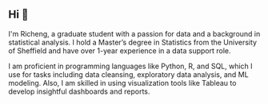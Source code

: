 ## Hi 👋

I'm Richeng, a graduate student with a passion for data and a background in statistical analysis. I hold a Master’s degree in Statistics from the University of Sheffield and have over 1-year experience in a data support role.

I am proficient in programming languages like Python, R, and SQL, which I use for tasks including data cleansing, exploratory data analysis, and ML modeling. Also, I am skilled in using visualization tools like Tableau to develop insightful dashboards and reports. 
<!--
**atomxu10/atomxu10** is a ✨ _special_ ✨ repository because its `README.md` (this file) appears on your GitHub profile.

Here are some ideas to get you started:

- 🔭 I’m currently working on ...
- 🌱 I’m currently learning ...
- 👯 I’m looking to collaborate on ...
- 🤔 I’m looking for help with ...
- 💬 Ask me about ...
- 📫 How to reach me: ...
- 😄 Pronouns: ...
- ⚡ Fun fact: ...
-->
